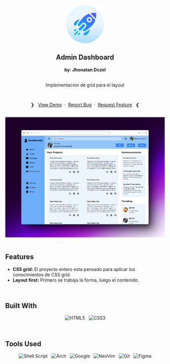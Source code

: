 <br>
<div align="center">
  <img src="img/logo.png" width="120px">
  
<br>
<h2>Admin Dashboard</h2>
<strong>by: Jhonatan Dczel</strong> <br>

<br>

Implementacion de grid para el layout

<br>
  <p>
    ❯ &nbsp;
    <a href="https://jhonatandczel.github.io/admin-dashboard/">View Demo</a>
    &nbsp;·&nbsp;
    <a href="https://github.com/JhonatanDczel/admin-dashboard/issues">Report Bug</a>
    &nbsp;·&nbsp;
    <a href="https://github.com/JhonatanDczel/admin-dashboard/pulls">Request Feature</a>
     &nbsp; ❮
  </p>
</div>

<br>

<div align='center'>
<img src='https://github.com/JhonatanDczel/img/blob/main/admin-dashboard-mockup.png' alt='Mobile Preview'>
</div>

<br>

## Features

- **CSS grid:** El proyecto entero esta pensado para aplicar los conocimientos de CSS grid.
- **Layout first:** Primero se trabaja la forma, luego el contenido.

<br>

## Built With

<div align=center>

![HTML5](https://img.shields.io/badge/html5-%23E34F26.svg?style=for-the-badge&logo=html5&logoColor=white) &nbsp;&nbsp;![CSS3](https://img.shields.io/badge/css3-%231572B6.svg?style=for-the-badge&logo=css3&logoColor=white)

</div>

<br>

## Tools Used

<div align=center>
  
![Shell Script](https://img.shields.io/badge/Terminal-%23121011.svg?style=for-the-badge&logo=gnu-bash&logoColor=white)  &nbsp;&nbsp;![Arch](https://img.shields.io/badge/Arch%20Linux-1793D1?logo=arch-linux&logoColor=fff&style=for-the-badge) &nbsp;&nbsp;![Google](https://img.shields.io/badge/google-DA4437?style=for-the-badge&logo=google&logoColor=white) &nbsp;&nbsp;![NeoVim](https://img.shields.io/badge/Neovim-57A143?logo=neovim&logoColor=white&style=for-the-badge) &nbsp;&nbsp;![Git](https://img.shields.io/badge/Git-F05032?style=for-the-badge&logo=git&logoColor=white) &nbsp;&nbsp;![Figma](https://img.shields.io/badge/Figma-F24E1E?style=for-the-badge&logo=figma&logoColor=white)

</div>

<br>
